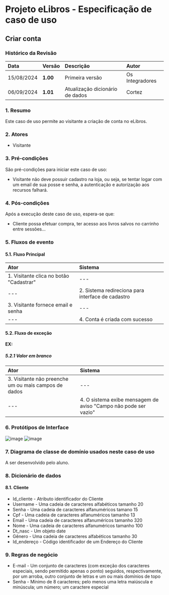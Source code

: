 # Projeto eLibros - Especificação de caso de uso

##  Criar conta

### Histórico da Revisão 
|  Data  | Versão | Descrição | Autor |
|:-------|:-------|:----------|:------|
| 15/08/2024 | **1.00** | Primeira versão  | Os Integradores |
| 06/09/2024 | **1.01** | Atualização dicionário de dados | Cortez |


### 1. Resumo 
Este caso de uso permite ao visitante a criação de conta no eLibros.

### 2. Atores 
- Visitante

### 3. Pré-condições
São pré-condições para iniciar este caso de uso:
- Visitante não deve possuir cadastro na loja, ou seja, se tentar logar com um email de sua posse e senha, a autenticação e autorização aos recursos falhará.

### 4. Pós-condições
Após a execução deste caso de uso, espera-se que:
- Cliente possa efetuar compra, ter acesso aos livros salvos no carrinho entre sessões...

### 5. Fluxos de evento

#### 5.1. Fluxo Principal 
|  Ator  | Sistema |
|:-------|:------- |
|1. Visitante clica no botão "Cadastrar"  | --- |
| ---                                     | 2. Sistema redireciona para interface de cadastro | 
|3. Visitante fornece email e senha | --- |
| --- | 4. Conta é criada com sucesso |

#### 5.2. Fluxo de exceção

**EX:**

##### 5.2.1 Valor em branco
|  Ator  | Sistema |
|:-------|:------- |
|3. Visitante não preenche um ou mais campos de dados | --- |
|--- |4. O sistema exibe mensagem de aviso "Campo não pode ser vazio" |

### 6. Protótipos de Interface
![image](https://github.com/user-attachments/assets/cde27ad3-2665-4ef3-b754-056fbc2b4abe)
![image](https://github.com/user-attachments/assets/47a82928-38d6-41da-9d0e-2a9e8b1c8e19)



### 7. Diagrama de classe de domínio usados neste caso de uso
A ser desenvolvido pelo aluno.

### 8. Dicionário de dados

#### 8.1. Cliente
- Id_cliente - Atributo identificador do Cliente
- Username - Uma cadeia de caracteres alfabéticos tamanho 20
- Senha - Uma cadeia de caracteres alfanuméricos tamano 15
- Cpf - Uma cadeia de caracteres alfanuméricos tamanho 13
- Email - Uma cadeia de caracteres alfanuméricos tamanho 320
- Nome - Uma cadeia de caracteres alfanuméricos tamanho 100
- Dt_nasc - Um objeto date
- Gênero - Uma cadeia de caracteres alfabéticos tamanho 30
- Id_endereço - Código identificador de um Endereço do Cliente

### 9. Regras de negócio
-   E-mail - Um conjunto de caracteres (com exceção dos caracteres especiais, sendo permitido apenas o ponto) seguidos, respectivamente, por um arroba, outro conjunto de letras e um ou mais domínios de topo
-   Senha - Mínimo de 8 caracteres; pelo menos uma letra maiúscula e minúscula; um número; um caractere especial
